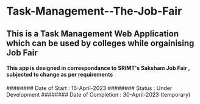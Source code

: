 # Task-Management--The-Job-Fair

## This is a Task Management Web Application which can be used by colleges while orgainising Job Fair 
#### This app is designed in correspondance to SRIMT's Saksham Job Fair , subjected to change as per requirements

######## Date of Start      : 16-April-2023
######## Status             : Under Development
######## Date of Completion : 30-April-2023 (temporary)
